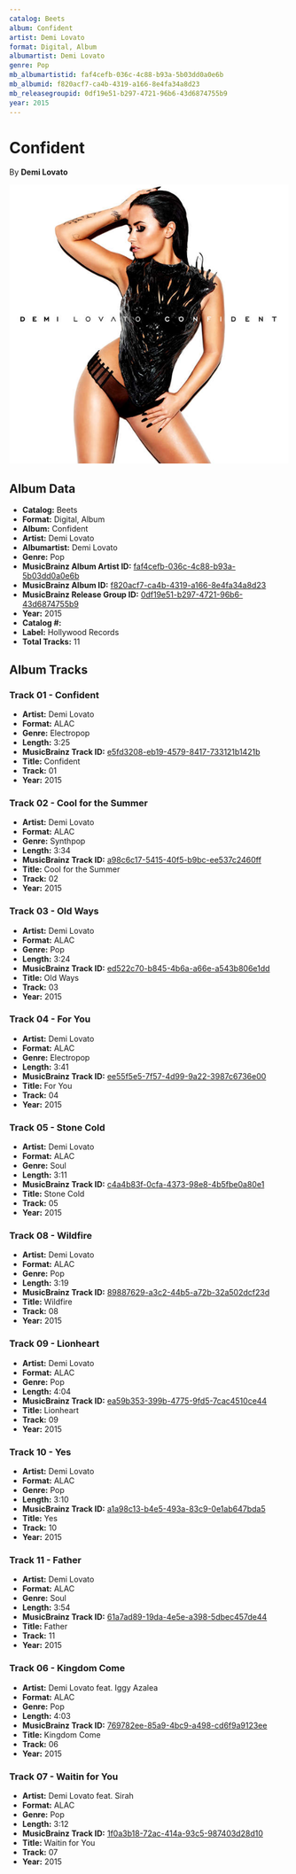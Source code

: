 ```yaml
---
catalog: Beets
album: Confident
artist: Demi Lovato
format: Digital, Album
albumartist: Demi Lovato
genre: Pop
mb_albumartistid: faf4cefb-036c-4c88-b93a-5b03dd0a0e6b
mb_albumid: f820acf7-ca4b-4319-a166-8e4fa34a8d23
mb_releasegroupid: 0df19e51-b297-4721-96b6-43d6874755b9
year: 2015
---
```


# Confident

By **Demi Lovato**

![](../../assets/beetscovers/Demi_Lovato-Confident.jpg)

## Album Data

- **Catalog:** Beets
- **Format:** Digital, Album
- **Album:** Confident
- **Artist:** Demi Lovato
- **Albumartist:** Demi Lovato
- **Genre:** Pop
- **MusicBrainz Album Artist ID:** [faf4cefb-036c-4c88-b93a-5b03dd0a0e6b](https://musicbrainz.org/artist/faf4cefb-036c-4c88-b93a-5b03dd0a0e6b)
- **MusicBrainz Album ID:** [f820acf7-ca4b-4319-a166-8e4fa34a8d23](https://musicbrainz.org/release/f820acf7-ca4b-4319-a166-8e4fa34a8d23)
- **MusicBrainz Release Group ID:** [0df19e51-b297-4721-96b6-43d6874755b9](https://musicbrainz.org/release-group/0df19e51-b297-4721-96b6-43d6874755b9)
- **Year:** 2015
- **Catalog #:** 
- **Label:** Hollywood Records
- **Total Tracks:** 11

## Album Tracks

### Track 01 - Confident

- **Artist:** Demi Lovato
- **Format:** ALAC
- **Genre:** Electropop
- **Length:** 3:25
- **MusicBrainz Track ID:** [e5fd3208-eb19-4579-8417-733121b1421b](https://musicbrainz.org/recording/e5fd3208-eb19-4579-8417-733121b1421b)
- **Title:** Confident
- **Track:** 01
- **Year:** 2015

### Track 02 - Cool for the Summer

- **Artist:** Demi Lovato
- **Format:** ALAC
- **Genre:** Synthpop
- **Length:** 3:34
- **MusicBrainz Track ID:** [a98c6c17-5415-40f5-b9bc-ee537c2460ff](https://musicbrainz.org/recording/a98c6c17-5415-40f5-b9bc-ee537c2460ff)
- **Title:** Cool for the Summer
- **Track:** 02
- **Year:** 2015

### Track 03 - Old Ways

- **Artist:** Demi Lovato
- **Format:** ALAC
- **Genre:** Pop
- **Length:** 3:24
- **MusicBrainz Track ID:** [ed522c70-b845-4b6a-a66e-a543b806e1dd](https://musicbrainz.org/recording/ed522c70-b845-4b6a-a66e-a543b806e1dd)
- **Title:** Old Ways
- **Track:** 03
- **Year:** 2015

### Track 04 - For You

- **Artist:** Demi Lovato
- **Format:** ALAC
- **Genre:** Electropop
- **Length:** 3:41
- **MusicBrainz Track ID:** [ee55f5e5-7f57-4d99-9a22-3987c6736e00](https://musicbrainz.org/recording/ee55f5e5-7f57-4d99-9a22-3987c6736e00)
- **Title:** For You
- **Track:** 04
- **Year:** 2015

### Track 05 - Stone Cold

- **Artist:** Demi Lovato
- **Format:** ALAC
- **Genre:** Soul
- **Length:** 3:11
- **MusicBrainz Track ID:** [c4a4b83f-0cfa-4373-98e8-4b5fbe0a80e1](https://musicbrainz.org/recording/c4a4b83f-0cfa-4373-98e8-4b5fbe0a80e1)
- **Title:** Stone Cold
- **Track:** 05
- **Year:** 2015

### Track 08 - Wildfire

- **Artist:** Demi Lovato
- **Format:** ALAC
- **Genre:** Pop
- **Length:** 3:19
- **MusicBrainz Track ID:** [89887629-a3c2-44b5-a72b-32a502dcf23d](https://musicbrainz.org/recording/89887629-a3c2-44b5-a72b-32a502dcf23d)
- **Title:** Wildfire
- **Track:** 08
- **Year:** 2015

### Track 09 - Lionheart

- **Artist:** Demi Lovato
- **Format:** ALAC
- **Genre:** Pop
- **Length:** 4:04
- **MusicBrainz Track ID:** [ea59b353-399b-4775-9fd5-7cac4510ce44](https://musicbrainz.org/recording/ea59b353-399b-4775-9fd5-7cac4510ce44)
- **Title:** Lionheart
- **Track:** 09
- **Year:** 2015

### Track 10 - Yes

- **Artist:** Demi Lovato
- **Format:** ALAC
- **Genre:** Pop
- **Length:** 3:10
- **MusicBrainz Track ID:** [a1a98c13-b4e5-493a-83c9-0e1ab647bda5](https://musicbrainz.org/recording/a1a98c13-b4e5-493a-83c9-0e1ab647bda5)
- **Title:** Yes
- **Track:** 10
- **Year:** 2015

### Track 11 - Father

- **Artist:** Demi Lovato
- **Format:** ALAC
- **Genre:** Soul
- **Length:** 3:54
- **MusicBrainz Track ID:** [61a7ad89-19da-4e5e-a398-5dbec457de44](https://musicbrainz.org/recording/61a7ad89-19da-4e5e-a398-5dbec457de44)
- **Title:** Father
- **Track:** 11
- **Year:** 2015

### Track 06 - Kingdom Come

- **Artist:** Demi Lovato feat. Iggy Azalea
- **Format:** ALAC
- **Genre:** Pop
- **Length:** 4:03
- **MusicBrainz Track ID:** [769782ee-85a9-4bc9-a498-cd6f9a9123ee](https://musicbrainz.org/recording/769782ee-85a9-4bc9-a498-cd6f9a9123ee)
- **Title:** Kingdom Come
- **Track:** 06
- **Year:** 2015

### Track 07 - Waitin for You

- **Artist:** Demi Lovato feat. Sirah
- **Format:** ALAC
- **Genre:** Pop
- **Length:** 3:12
- **MusicBrainz Track ID:** [1f0a3b18-72ac-414a-93c5-987403d28d10](https://musicbrainz.org/recording/1f0a3b18-72ac-414a-93c5-987403d28d10)
- **Title:** Waitin for You
- **Track:** 07
- **Year:** 2015

